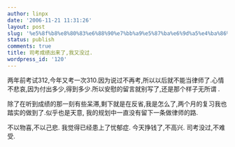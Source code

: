 ```yaml
---
author: linpx
date: '2006-11-21 11:31:26'
layout: post
slug: '%e5%8f%b8%e8%80%83%e6%88%90%e7%bb%a9%e5%87%ba%e6%9d%a5%e4%ba%86%e6%88%91%e5%8f%88%e6%b2%a1%e8%bf%87'
status: publish
comments: true
title: 司考成绩出来了,我又没过.
wordpress_id: '120'
---
```


两年前考试312,今年又考一次310.因为说过不再考,所以以后就不能当律师了.心情不悲哀,因为付出多少,得到多少.所以安慰的留言就别写了,还是那个样子无所谓
.


除了在听到成绩的那一刻有些呆滞,剩下就是在反省,我是怎么了,两个月的复习我也踏实的做到了.似乎也是天意, 我的规划中一直没有留下一条做律师的路.


不以物喜,不以己悲. 我觉得已经患上了忧郁症. 今天挣钱了,不高兴. 司考没过,不难受.

